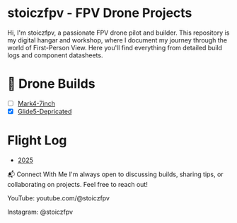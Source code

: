 # stoiczfpv - FPV Drone Projects

Hi, I'm stoiczfpv, a passionate FPV drone pilot and builder. This repository is my digital hangar and workshop, where I document my journey through the world of First-Person View. Here you'll find everything from detailed build logs and component datasheets.

# 🚀 Drone Builds

- [ ] [Mark4-7inch](https://github.com/hectorsvill/stoiczfpv/tree/main/Mark4-7inch)
- [x] [Glide5-Depricated](https://github.com/hectorsvill/stoiczfpv/tree/main/Glide5-Depricated)

# Flight Log

- [2025](https://github.com/hectorsvill/stoiczfpv/blob/main/Flight%20Log/FLIGHTLOG.md)


📬 Connect With Me
I'm always open to discussing builds, sharing tips, or collaborating on projects. Feel free to reach out!

YouTube: youtube.com/@stoiczfpv

Instagram: @stoiczfpv

